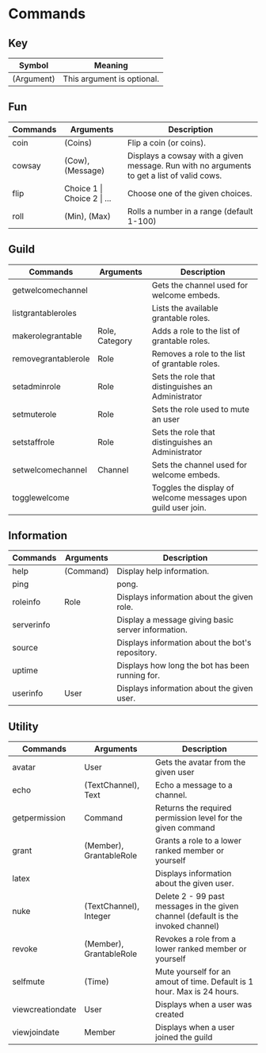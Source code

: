 # Commands

## Key
| Symbol     | Meaning                    |
| ---------- | -------------------------- |
| (Argument) | This argument is optional. |

## Fun
| Commands | Arguments                   | Description                                                                                |
| -------- | --------------------------- | ------------------------------------------------------------------------------------------ |
| coin     | (Coins)                     | Flip a coin (or coins).                                                                    |
| cowsay   | (Cow), (Message)            | Displays a cowsay with a given message. Run with no arguments to get a list of valid cows. |
| flip     | Choice 1 \| Choice 2 \| ... | Choose one of the given choices.                                                           |
| roll     | (Min), (Max)                | Rolls a number in a range (default 1-100)                                                  |

## Guild
| Commands            | Arguments      | Description                                                   |
| ------------------- | -------------- | ------------------------------------------------------------- |
| getwelcomechannel   | <none>         | Gets the channel used for welcome embeds.                     |
| listgrantableroles  | <none>         | Lists the available grantable roles.                          |
| makerolegrantable   | Role, Category | Adds a role to the list of grantable roles.                   |
| removegrantablerole | Role           | Removes a role to the list of grantable roles.                |
| setadminrole        | Role           | Sets the role that distinguishes an Administrator             |
| setmuterole         | Role           | Sets the role used to mute an user                            |
| setstaffrole        | Role           | Sets the role that distinguishes an Administrator             |
| setwelcomechannel   | Channel        | Sets the channel used for welcome embeds.                     |
| togglewelcome       | <none>         | Toggles the display of welcome messages upon guild user join. |

## Information
| Commands   | Arguments | Description                                        |
| ---------- | --------- | -------------------------------------------------- |
| help       | (Command) | Display help information.                          |
| ping       | <none>    | pong.                                              |
| roleinfo   | Role      | Displays information about the given role.         |
| serverinfo | <none>    | Display a message giving basic server information. |
| source     | <none>    | Displays information about the bot's repository.   |
| uptime     | <none>    | Displays how long the bot has been running for.    |
| userinfo   | User      | Displays information about the given user.         |

## Utility
| Commands         | Arguments               | Description                                                                       |
| ---------------- | ----------------------- | --------------------------------------------------------------------------------- |
| avatar           | User                    | Gets the avatar from the given user                                               |
| echo             | (TextChannel), Text     | Echo a message to a channel.                                                      |
| getpermission    | Command                 | Returns the required permission level for the given command                       |
| grant            | (Member), GrantableRole | Grants a role to a lower ranked member or yourself                                |
| latex            | <none>                  | Displays information about the given user.                                        |
| nuke             | (TextChannel), Integer  | Delete 2 - 99 past messages in the given channel (default is the invoked channel) |
| revoke           | (Member), GrantableRole | Revokes a role from a lower ranked member or yourself                             |
| selfmute         | (Time)                  | Mute yourself for an amout of time. Default is 1 hour. Max is 24 hours.           |
| viewcreationdate | User                    | Displays when a user was created                                                  |
| viewjoindate     | Member                  | Displays when a user joined the guild                                             |

